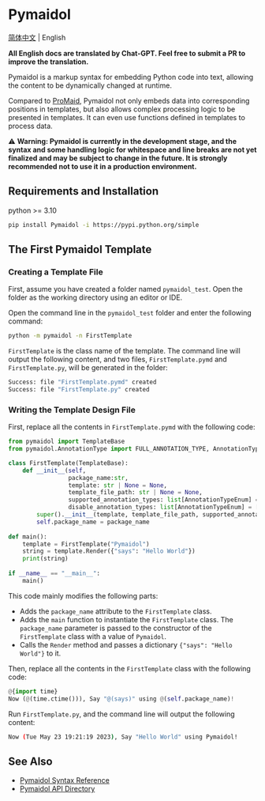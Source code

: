 # Pymaidol

[简体中文](README.md) | English

**All English docs are translated by Chat-GPT. Feel free to submit a PR to improve the translation.**

Pymaidol is a markup syntax for embedding Python code into text, allowing the content to be dynamically changed at runtime.

Compared to [ProMaid](https://github.com/Eterance/ProMaid), Pymaidol not only embeds data into corresponding positions in templates, but also allows complex processing logic to be presented in templates. It can even use functions defined in templates to process data.

⚠ **Warning: Pymaidol is currently in the development stage, and the syntax and some handling logic for whitespace and line breaks are not yet finalized and may be subject to change in the future. It is strongly recommended not to use it in a production environment.**

## Requirements and Installation

python >= 3.10

``` bash
pip install Pymaidol -i https://pypi.python.org/simple
```

## The First Pymaidol Template

### Creating a Template File

First, assume you have created a folder named `pymaidol_test`. Open the folder as the working directory using an editor or IDE.

Open the command line in the `pymaidol_test` folder and enter the following command:

``` bash
python -m pymaidol -n FirstTemplate
```

`FirstTemplate` is the class name of the template. The command line will output the following content, and two files, `FirstTemplate.pymd` and `FirstTemplate.py`, will be generated in the folder:

``` bash
Success: file "FirstTemplate.pymd" created
Success: file "FirstTemplate.py" created
```

### Writing the Template Design File

First, replace all the contents in `FirstTemplate.pymd` with the following code:

``` python
from pymaidol import TemplateBase
from pymaidol.AnnotationType import FULL_ANNOTATION_TYPE, AnnotationTypeEnum

class FirstTemplate(TemplateBase):
    def __init__(self, 
                 package_name:str, 
                 template: str | None = None, 
                 template_file_path: str | None = None, 
                 supported_annotation_types: list[AnnotationTypeEnum] = FULL_ANNOTATION_TYPE,
                 disable_annotation_types: list[AnnotationTypeEnum] = []) -> None:
        super().__init__(template, template_file_path, supported_annotation_types, disable_annotation_types)
        self.package_name = package_name
        
def main():
    template = FirstTemplate("Pymaidol")
    string = template.Render({"says": "Hello World"})
    print(string)
    
if __name__ == "__main__":
    main()
```

This code mainly modifies the following parts:

- Adds the `package_name` attribute to the `FirstTemplate` class.
- Adds the `main` function to instantiate the `FirstTemplate` class. The `package_name` parameter is passed to the constructor of the `FirstTemplate` class with a value of `Pymaidol`.
- Calls the `Render` method and passes a dictionary `{"says": "Hello World"}` to it.

Then, replace all the contents in the `FirstTemplate` class with the following code:

``` python
@{import time}
Now (@(time.ctime())), Say "@(says)" using @(self.package_name)!
```

Run `FirstTemplate.py`, and the command line will output the following content:

``` bash
Now (Tue May 23 19:21:19 2023), Say "Hello World" using Pymaidol!
```

## See Also

- [Pymaidol Syntax Reference](en-us/Syntax_Reference.md)
- [Pymaidol API Directory](en-us/Pymaidol_API_Directory.md)

